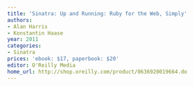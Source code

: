 ```yaml
---
title: 'Sinatra: Up and Running: Ruby for the Web, Simply'
authors:
- Alan Harris
- Konstantin Haase
year: 2011
categories:
- Sinatra
prices: 'ebook: $17, paperbook: $20'
editor: O'Reilly Media
home_url: http://shop.oreilly.com/product/0636920019664.do
---
```


